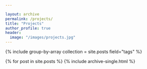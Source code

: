```yaml
---

layout: archive
permalink: /projects/
title: "Projects"
author_profile: true
header:
  image: "/images/projects.jpg"
---
```

{% include group-by-array collection = site.posts field="tags" %}

  {% for post in site.posts %}
      {% include archive-single.html %}
